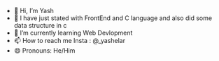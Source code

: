- 👋 Hi, I’m Yash
- 👀 I have just stated with FrontEnd and C language and also did some data structure in c
- 🌱 I’m currently learning Web Devlopment
- 📫 How to reach me Insta : @_yashelar
- 😄 Pronouns: He/Him

<!---
yashelarcodes/yashelarcodes is a ✨ special ✨ repository because its `README.md` (this file) appears on your GitHub profile.
You can click the Preview link to take a look at your changes.
--->
